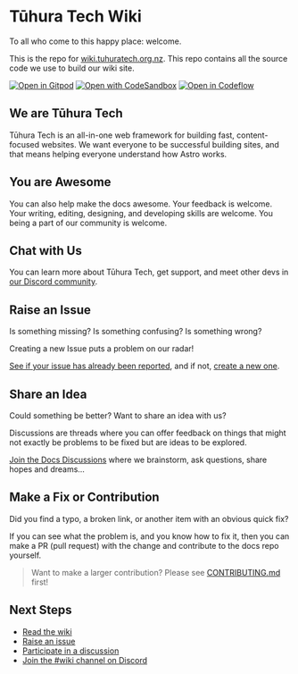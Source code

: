 # Tūhura Tech Wiki


To all who come to this happy place: welcome.

This is the repo for [wiki.tuhuratech.org.nz](https://wiki.tuhuratech.org.nz/).
This repo contains all the source code we use to build our wiki site.

[![Open in Gitpod](https://gitpod.io/button/open-in-gitpod.svg)](https://gitpod.io/#https://github.com/Tuhura-Tech/wiki)
[![Open with CodeSandbox](https://assets.codesandbox.io/github/button-edit-lime.svg)](https://codesandbox.io/p/github/Tuhura-Tech/wiki)
[![Open in Codeflow](https://developer.stackblitz.com/img/open_in_codeflow.svg)](https://pr.new/github.com/Tuhura-Tech/wiki)

## We are Tūhura Tech

Tūhura Tech is an all-in-one web framework for building fast, content-focused websites.
We want everyone to be successful building sites, and that means helping everyone understand how Astro works.

## You are Awesome

You can also help make the docs awesome.
Your feedback is welcome.
Your writing, editing, designing, and developing skills are welcome.
You being a part of our community is welcome.

## Chat with Us

You can learn more about Tūhura Tech, get support, and meet other devs in [our Discord community](https://discord.gg/PNxh7cwKfQ).

## Raise an Issue

Is something missing?
Is something confusing?
Is something wrong?

Creating a new Issue puts a problem on our radar!

[See if your issue has already been reported](https://github.com/Tuhura-Tech/wiki/issues), and if not, [create a new one](https://github.com/Tuhura-Tech/wiki/issues/new/choose).

## Share an Idea

Could something be better?
Want to share an idea with us?

Discussions are threads where you can offer feedback on things that might not exactly be problems to be fixed but are ideas to be explored. 

[Join the Docs Discussions](https://github.com/Tuhura-Tech/wiki/discussions) where we brainstorm, ask questions, share hopes and dreams...

## Make a Fix or Contribution

Did you find a typo, a broken link, or another item with an obvious quick fix?

If you can see what the problem is, and you know how to fix it, then you can make a PR (pull request) with the change and contribute to the docs repo yourself.

> Want to make a larger contribution? Please see [CONTRIBUTING.md](https://github.com/Tuhura-Tech/wiki/blob/main/CONTRIBUTING.md) first! 


## Next Steps

- [Read the wiki](https://wiki.tuhuratech.org.nz/)
- [Raise an issue](https://github.com/Tuhura-Tech/wiki/issues/new)
- [Participate in a discussion](https://github.com/Tuhura-Tech/wiki/discussions)
- [Join the #wiki channel on Discord](https://discord.gg/PNxh7cwKfQ)

